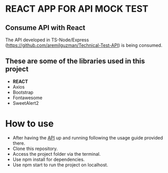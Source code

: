 # REACT APP FOR API MOCK TEST 

## Consume API with React

The API developed in TS-Node/Express (https://github.com/aremilguzman/Technical-Test-API) is being consumed.

## These are some of the libraries used in this project
- <b>REACT </b>
- Axios
- Bootstrap
- Fontawesome
- SweetAlert2

# How to use
- After having the [API](https://github.com/aremilguzman/Technical-Test-API) up and running following the usage guide provided there.
- Clone this repository.
- Access the project folder via the terminal.
- Use npm install for dependencies.
- Use npm start to run the project on localhost.